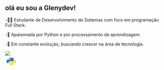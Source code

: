 
   ## olá eu sou a Glenydev!
   
-👩‍💻 Estudante de Desenvolvimento de Sistemas com foco em programação Full Stack.

-🐍 Apaixonada por Python e por processamento de aprendizagem.

-🚀 Em constante evolução, buscando crescer na área de tecnologia.

<div> 
<a href="https://github.com/glenydev"> 
<img height="180em" src="https://github-readee-stats.vercel.app/api/username-Glenydev&show_icons-true theme draculakinclude_all_commits-true&count_private-true"/D 
<img height="188em" src="https://github-readme-stats.vercel.app/api/top-langs/?username-glenydev&layout-compact&langs_count=16&theme-dracula"/>
   </div>

  
   <img align="center" alt="Glenydev-Python" height="30" width="40" src="https://raw.githubusercontent.com/devicons/devicon/master/icons/python/python-original.svg">
   <im
 </div>
 
 
 
